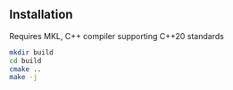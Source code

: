 ## Installation

Requires MKL, C++ compiler supporting C++20 standards

```bash
mkdir build
cd build
cmake ..
make -j
```